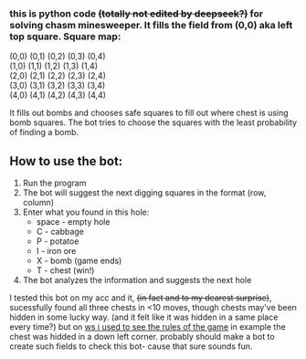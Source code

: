 ### this is python code ~~(totally not edited by deepseek?)~~ for solving chasm minesweeper. It fills the field from (0,0) aka left top square. Square map:  
(0,0) (0,1) (0,2) (0,3) (0,4)  
(1,0) (1,1) (1,2) (1,3) (1,4)  
(2,0) (2,1) (2,2) (2,3) (2,4)  
(3,0) (3,1) (3,2) (3,3) (3,4)  
(4,0) (4,1) (4,2) (4,3) (4,4)   
  
It fills out bombs and chooses safe squares to fill out where chest is using bomb squares. The bot tries to choose the squares with the least probability of finding a bomb.  

## How to use the bot:
1. Run the program
2. The bot will suggest the next digging squares in the format (row, column)
3. Enter what you found in this hole:
   - space - empty hole  
   - C - cabbage  
   - P - potatoe  
   - I - iron ore  
   - X - bomb (game ends)
   - T - chest (win!)
4. The bot analyzes the information and suggests the next hole
  
  
I tested this bot on my acc and it, ~~(in fact and to my dearest surprise)~~, sucessfully found all three chests in <10 moves, though chests may've been hidden in some lucky way. (and it felt like it was hidden in a same place every time?) but on [ws i used to see the rules of the game](https://wotpack.ru/genshin-impact-kak-vyigrat-u-stariny-chou-ta-dam-u-nas-snova-pobeditel-dostizhenie/) in example the chest was hidded in a down left corner. probably should make a bot to create such fields to check this bot- cause that sure sounds fun. 
